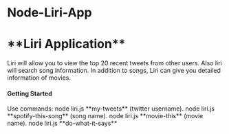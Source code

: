 # Node-Liri-App
<h1>**Liri Application**</h1>

Liri will allow you to view the top 20 recent tweets from other users.
Also liri will search song information.
In addition to songs, Liri can give you detailed information of movies.

<h4>Getting Started</h4>
Use commands:
node liri.js **my-tweets** (twitter username).
node liri.js **spotify-this-song** (song name).
node liri.js **movie-this** (movie name).
node liri.js **do-what-it-says**
